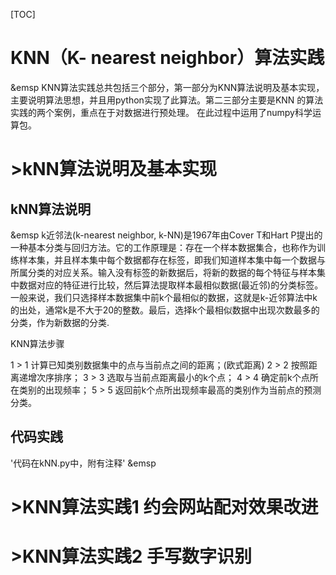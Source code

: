 [TOC]


# KNN（K- nearest neighbor）算法实践
&emsp KNN算法实践总共包括三个部分，第一部分为KNN算法说明及基本实现，主要说明算法思想，并且用python实现了此算法。第二三部分主要是KNN 的算法实践的两个案例，重点在于对数据进行预处理。 在此过程中运用了numpy科学运算包。
# >kNN算法说明及基本实现
## kNN算法说明
  &emsp k近邻法(k-nearest neighbor, k-NN)是1967年由Cover T和Hart P提出的一种基本分类与回归方法。它的工作原理是：存在一个样本数据集合，也称作为训练样本集，并且样本集中每个数据都存在标签，即我们知道样本集中每一个数据与所属分类的对应关系。输入没有标签的新数据后，将新的数据的每个特征与样本集中数据对应的特征进行比较，然后算法提取样本最相似数据(最近邻)的分类标签。一般来说，我们只选择样本数据集中前k个最相似的数据，这就是k-近邻算法中k的出处，通常k是不大于20的整数。最后，选择k个最相似数据中出现次数最多的分类，作为新数据的分类.

KNN算法步骤
>
1 > 1 计算已知类别数据集中的点与当前点之间的距离；(欧式距离)
2 > 2 按照距离递增次序排序；
3 > 3 选取与当前点距离最小的k个点；
4 > 4 确定前k个点所在类别的出现频率；
5 > 5 返回前k个点所出现频率最高的类别作为当前点的预测分类。
>

## 代码实践
'代码在kNN.py中，附有注释'
&emsp 
# >KNN算法实践1 约会网站配对效果改进
# >KNN算法实践2 手写数字识别
